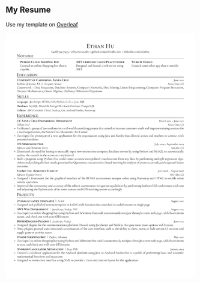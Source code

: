 ## My Resume

Use my template on [Overleaf](https://www.overleaf.com/latex/templates/cv-template/bkkwmxvnxgtq)

![Resume Preview](ehu_cv.png)